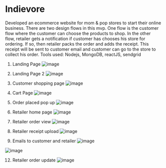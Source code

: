 # Indievore
Developed an ecommerce website for mom & pop stores to start their online business. There are two design flows in this mvp. One flow is the customer flow where the customer can choose the products to shop. In the other flow, retailer gets a notification if customer has chooses his store for ordering. If so, then retailer packs the order and adds the receipt. This receipt will be sent to customer email and customer can go to the store to collect his order.
Tools used: Nodejs, MongoDB, reactJS, sendgrid
1. Landing Page
![image](https://github.com/user-attachments/assets/2d77a856-5fdb-4a6f-91fe-f837af817943)

2. Landing Page 2
![image](https://github.com/user-attachments/assets/3bf4ff7c-f49b-4bde-a97b-9ca7a958943b)

3. Customer shopping page
![image](https://github.com/user-attachments/assets/5ee11b9a-79f5-4a64-94ca-d42946acc3cd)

5. Cart Page
![image](https://github.com/user-attachments/assets/625788e6-6aa8-4832-b6c5-19ff37b47437)

6. Order placed pop up
![image](https://github.com/user-attachments/assets/fd7fead9-be33-4dc6-a86e-abf18ee7c323)

7. Retailer home page
![image](https://github.com/user-attachments/assets/937605c3-2716-461f-b510-4f63236db74b)

9. Retailer order view
![image](https://github.com/user-attachments/assets/fb45428a-28cc-4e65-a769-6fa5a9f72cdf)

10. Retailer receipt upload
![image](https://github.com/user-attachments/assets/f376c167-e9d0-470c-b9a0-64f7c5032ef2)


11. Emails to customer and retailer
![image](https://github.com/user-attachments/assets/d658a0dd-6160-4e98-8a12-1614dbb5f5fe)

![image](https://github.com/user-attachments/assets/1de3d0d1-ba13-4dd1-9122-98e5111505b3)

12. Retailer order update
![image](https://github.com/user-attachments/assets/ed3e4d2e-cf85-4210-943c-bfe92e755517)










